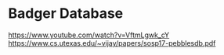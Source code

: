 # Badger Database
https://www.youtube.com/watch?v=VftmLgwk_cY
https://www.cs.utexas.edu/~vijay/papers/sosp17-pebblesdb.pdf